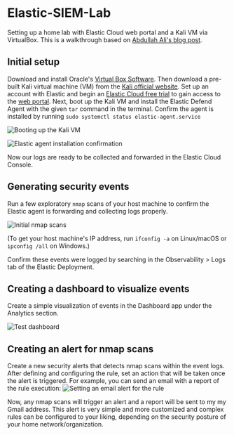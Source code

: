# Elastic-SIEM-Lab
Setting up a home lab with Elastic Cloud web portal and a Kali VM via VirtualBox. This is a walkthrough based on [Abdullah Ali's blog post](https://medium.com/@aali23/a-simple-elastic-siem-lab-6765159ee2b2). 

## Initial setup
Download and install Oracle's [Virtual Box Software](https://www.virtualbox.org/wiki/Downloads). Then download a pre-built Kali virtual machine (VM) from the [Kali official website](https://www.kali.org/get-kali/#kali-virtual-machines). Set up an account with Elastic and begin an [Elastic Cloud free trial](https://cloud.elastic.co/registration) to gain access to the [web portal](https://cloud.elastic.co). Next, boot up the Kali VM and install the Elastic Defend Agent with the given `tar` command in the terminal. Confirm the agent is installed by running `sudo systemctl status elastic-agent.service` 

![Booting up the Kali VM](image1.jpg)

![Elastic agent installation confirmation](image2.jpg)

Now our logs are ready to be collected and forwarded in the Elastic Cloud Console.

## Generating security events
Run a few exploratory `nmap` scans of your host machine to confirm the Elastic agent is forwarding and collecting logs properly.

![Initial nmap scans](image3.jpg)

(To get your host machine's IP address, run `ifconfig -a` on Linux/macOS or `ipconfig /all` on Windows.)

Confirm these events were logged by searching in the Observability > Logs tab of the Elastic Deployment. 

## Creating a dashboard to visualize events
Create a simple visualization of events in the Dashboard app under the Analytics section.

![Test dashboard](image4.jpg)

## Creating an alert for nmap scans
Create a new security alerts that detects nmap scans within the event logs. After defining and configuring the rule, set an action that will be taken once the alert is triggered. For example, you can send an email with a report of the rule execution: 
![Setting an email alert for the rule](image5.jpg)

Now, any nmap scans will trigger an alert and a report will be sent to my my Gmail address. This alert is very simple and more customized and complex rules can be configured to your liking, depending on the security posture of your home network/organization.
